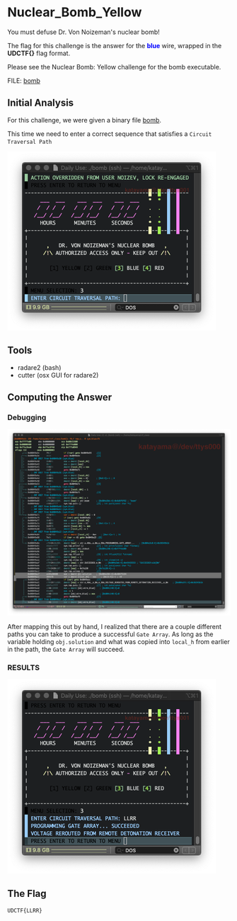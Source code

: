 # Nuclear_Bomb_Yellow

You must defuse Dr. Von Noizeman's nuclear bomb!
<p>The flag for this challenge is the answer for the <font color="blue"><b>blue</b></font> wire, wrapped in the <b>UDCTF{}</b> flag format.</p>

Please see the Nuclear Bomb: Yellow challenge for the bomb executable.

FILE: [bomb](https://github.com/kkatayama/ctf_class/blob/master/reverse/nuclear_bomb_blue/bomb?raw=true)

## Initial Analysis 
For this challenge, we were given a binary file [bomb](https://github.com/kkatayama/ctf_class/blob/master/reverse/nuclear_bomb_blue/bomb?raw=true).

This time we need to enter a correct sequence that satisfies a `Circuit Traversal Path`

![intro.png](https://raw.githubusercontent.com/kkatayama/ctf_class/master/reverse/nuclear_bomb_blue/intro.png)

## Tools 
* radare2 (bash)
* cutter (osx GUI for radare2)

## Computing the Answer 
### Debugging

![verify](https://raw.githubusercontent.com/kkatayama/ctf_class/master/reverse/nuclear_bomb_blue/verify.png)

After mapping this out by hand, I realized that there are a couple different paths you can take to produce a successful `Gate Array`.  As long as the variable holding `obj.solution` and what was copied 
into `local_h` from earlier in the path, the `Gate Array` will succeed.

### RESULTS
![hack](https://raw.githubusercontent.com/kkatayama/ctf_class/master/reverse/nuclear_bomb_blue/hack.png)


## The Flag 
```ObjectScript
UDCTF{LLRR}
```
